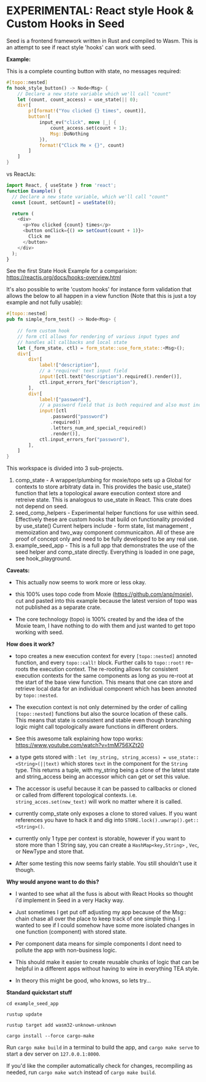 # EXPERIMENTAL: React style Hook & Custom Hooks in Seed 


Seed is a frontend framework written in Rust and compiled to Wasm. This is an attempt to see if react style 'hooks' can work with seed.

**Example:**

This is a complete counting button with state, no messages required: 

```rust
#[topo::nested]
fn hook_style_button() -> Node<Msg> {
    // Declare a new state variable which we'll call "count"
    let (count, count_access) = use_state(|| 0);
    div![
        p![format!("You clicked {} times", count)],
        button![
            input_ev("click", move |_| {
                count_access.set(count + 1);
                Msg::DoNothing
            }),
            format!("Click Me × {}", count)
        ]
    ]
}
```

vs ReactJs:

```javascript
import React, { useState } from 'react';
function Example() {
  // Declare a new state variable, which we'll call "count"
  const [count, setCount] = useState(0);

  return (
    <div>
      <p>You clicked {count} times</p>
      <button onClick={() => setCount(count + 1)}>
        Click me
      </button>
    </div>
  );
}
```
See the first State Hook Example for a comparision: https://reactjs.org/docs/hooks-overview.html

It's also possible to write 'custom hooks' for instance form validation that allows the below to all happen in a view function (Note that this is just a toy example and not fully usable):

```rust
#[topo::nested]
pub fn simple_form_test() -> Node<Msg> {
    
    // form custom hook
    // form ctl allows for rendering of various input types and 
    // handles all callbacks and local state
    let (_form_state, ctl) = form_state::use_form_state::<Msg>();
    div![
        div![
            label!["description"],
            // a 'required' text input field
            input![ctl.text("description").required().render()],
            ctl.input_errors_for("description"),
        ],
        div![
            label!["password"],
            // a password field that is both required and also must include various characters
            input![ctl
                .password("password")
                .required()
                .letters_num_and_special_required()
                .render()],
            ctl.input_errors_for("password"),
        ],
    ]
}
```

This workspace is divided into 3 sub-projects.

1. comp_state - A wrapper/plumbing for moxie/topo sets up a Global for contexts to store arbitraty data in. This provides the basic use_state() function that lets a topological aware execution context store and retreive state.  This is analogous to use_state in React. This crate does not depend on seed.
2. seed_comp_helpers - Experimental helper functions for use within seed. Effectively these are custom hooks that build on functionality provided by use_state()
Current helpers include -  form state,  list management ,  memoization and two_way component communicaiton. All of these are proof of concept only and need to be fully developed to be any real use.
3. example_seed_app - This is a full app that demonstrates the use of the seed helper and comp_state directly. Everything is loaded in one page, see hook_playground.

**Caveats:**

- This actually now seems to work more or less okay.

- this 100% uses topo code from Moxie (https://github.com/anp/moxie), cut and pasted into this example because the latest version of topo was not published as a separate crate. 

-  The core technology (topo) is 100% created by and the idea of the Moxie team, I have nothing to do with them and just wanted to get topo working with seed.

**How does it work?**

- topo creates a new execution context for every `[topo::nested]` annoted function, and every `topo::call!` block. Further calls to `topo::root!` re-roots the execution context. The re-rooting allows for consistent execution contexts for the same components as long as you re-root at the start of the base view function. This means that one can store and retrieve local data for an individual component which has been annoted by `topo::nested`.

- The execution context is not only determined by the order of calling `[topo::nested]` functions but also the source location of these calls. This means that state is consistent and stable even though branching logic might call topologically aware functions in different orders.

- See this awesome talk explaining how topo works: https://www.youtube.com/watch?v=tmM756XZt20

- a type gets stored with : `let (my_string, string_access) = use_state::<String>(||text)` which stores `text` in the component for the `String` type. This returns a tuple, with my_string being a clone of the latest state and string_access being an accessor which can get or set this value. 

- The accessor is useful because it can be passed to callbacks or cloned or called from different topological contexts. i.e. `string_acces.set(new_text)` will work no matter where it is called.

- currently comp_state only exposes a clone to stored values. If you want references you have to hack it and dig into `STORE.lock().unwrap().get::<String>()`.

- currently only 1 type per context is storable, however if you want to store more than 1 String say, you can create a `HashMap<key,String>` , `Vec`, or NewType and store that.

- After some testing this now seems fairly stable. You still shouldn't use it though.

**Why would anyone want to do this?**

- I wanted to see what all the fuss is about with React Hooks so thought i'd implement in Seed in a very Hacky way.

- Just sometimes I get put off adjusting my app because of the Msg:: chain chase all over the place to keep track of one simple thing. I wanted to see if I could somehow have some more isolated changes in one function (component) with stored state.

- Per component data means for simple components I dont need to pollute the app with non-business logic.

- This should make it easier to create reusable chunks of logic that can be helpful in a different apps without having to wire in everything TEA style.

- In theory this might be good, who knows, so lets try...

**Standard quickstart stuff**

`cd example_seed_app`

`rustup update`

`rustup target add wasm32-unknown-unknown`

`cargo install --force cargo-make`

Run `cargo make build` in a terminal to build the app, and `cargo make serve` to start a dev server
on `127.0.0.1:8000`.

If you'd like the compiler automatically check for changes, recompiling as
needed, run `cargo make watch` instead of `cargo make build`.

